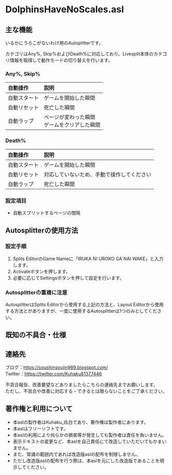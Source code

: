# DolphinsHaveNoScales.asl


## 主な機能

いるかにうろこがないわけ用のAutoplitterです。

カテゴリはAny%, Skip%およびDeath%に対応しており、Livesplit本体のカテゴリ情報を取得して動作モードの切り替えを行います。

### Any%, Skip%
|自動操作|説明|
|:--|:--|
|自動スタート|ゲームを開始した瞬間|
|自動リセット|死亡した瞬間|
|自動ラップ|ページが変わった瞬間<br>ゲームをクリアした瞬間|

### Death%
|自動操作|説明|
|:--|:--|
|自動スタート|ゲームを開始した瞬間|
|自動リセット|対応していないため、手動で操作してください|
|自動ラップ|死亡した瞬間|

### 設定項目
- 自動スプリットするページの間隔


## Autosplitterの使用方法

### 設定手順

1. Splits EditorのGame Nameに「IRUKA NI UROKO GA NAI WAKE」と入力します。
1. Activateボタンを押します。
1. 必要に応じてSettingsボタンを押して設定を行います。

### Autosplitterの重複に注意

AutosplitterはSplits Editorから使用する上記の方法と、Layout Editorから使用する方法とがありますが、一度に使用するAutosplitterは1つのみとしてください。


## 既知の不具合・仕様


## 連絡先

ブログ：https://soushinsoujin989.blogspot.com/ <br>
Twitter：https://twitter.com/Kuhaku81377446

不具合報告、改善要望などありましたらこちらの連絡先までお願いします。<br>
ただし、不具合や改善に対応する・できるとは限らないことをご了承ください。


## 著作権と利用について

- 本aslの製作者はKuhaku_玖白であり、著作権は製作者にあります。
- 本aslはフリーソフトです。
- 本aslの利用により何らかの損害等が発生しても製作者は責任を負いません。
- 表示テキストの変更など、本aslを自己責任にて改造していただいてもかまいません。
- また、常識の範囲内であれば改造版aslの配布を制限しません。
- ただし改造版aslの配布を行う際は、本aslを元にした改造版であることを明示してください。

